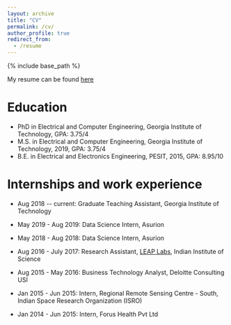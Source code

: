 ```yaml
---
layout: archive
title: "CV"
permalink: /cv/
author_profile: true
redirect_from:
  - /resume
---
```


{% include base_path %}

My resume can be found [here](paperurl: 'http://harkash.github.io/files/harish_resume_2page.pdf')

Education
======
* PhD in Electrical and Computer Engineering, Georgia Institute of Technology, GPA: 3.75/4
* M.S. in Electrical and Computer Engineering, Georgia Institute of Technology, 2019, GPA: 3.75/4
* B.E. in Electrical and Electronics Engineering, PESIT, 2015, GPA: 8.95/10

Internships and work experience
======
* Aug 2018 -- current: Graduate Teaching Assistant,  Georgia Institute of Technology

* May 2019 - Aug 2019: Data Science Intern, Asurion

* May 2018 - Aug 2018: Data Science Intern, Asurion

* Aug 2016 - July 2017: Research Assistant, [LEAP Labs](http://leap.ee.iisc.ac.in/), Indian Institute of Science

* Aug 2015 - May 2016: Business Technology Analyst, Deloitte Consulting USI

* Jan 2015 - Jun 2015: Intern, Regional Remote Sensing Centre - South, Indian Space Research Organization (ISRO)

* Jan 2014 - Jun 2015: Intern, Forus Health Pvt Ltd

  
<!-- Publications
======
  <ul>{% for post in site.publications %}
    {% include archive-single-cv.html %}
  {% endfor %}</ul>
   -->
